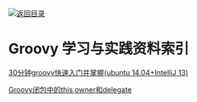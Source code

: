 [![返回目录](https://parg.co/UGo)](https://parg.co/b4z) 




# Groovy 学习与实践资料索引
[30分钟groovy快速入门并掌握(ubuntu 14.04+IntelliJ 13)](http://www.cnblogs.com/amosli/p/3970810.html?utm_source=tuicool&utm_medium=referral)


[Groovy闭包中的this,owner和delegate](http://yeziwang.iteye.com/blog/826918)

